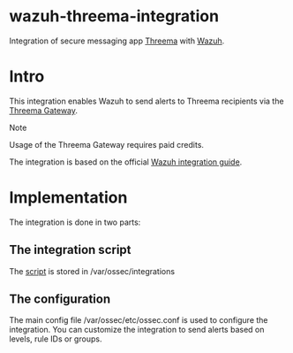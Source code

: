 # wazuh-threema-integration
Integration of secure messaging app [Threema](https://threema.ch/) with [Wazuh](https://wazuh.com/).

# Intro
This integration enables Wazuh to send alerts to Threema recipients via the [Threema Gateway](https://gateway.threema.ch/en/developer/api).

> [!NOTE]  
> Usage of the Threema Gateway requires paid credits.

The integration is based on the official [Wazuh integration guide](https://documentation.wazuh.com/current/user-manual/manager/integration-with-external-apis.html#custom-integration).

# Implementation
The integration is done in two parts:
## The integration script
The [script](https://github.com/wicked-design/wazuh-threema-integration/blob/main/threema-integration) is stored in /var/ossec/integrations
## The configuration
The main config file /var/ossec/etc/ossec.conf is used to configure the integration. 
You can customize the integration to send alerts based on levels, rule IDs or groups. 
